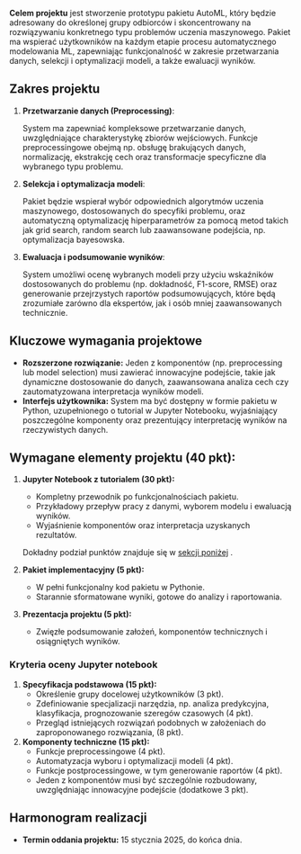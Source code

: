 **Celem projektu** jest stworzenie prototypu pakietu AutoML, który będzie adresowany do określonej grupy odbiorców i skoncentrowany na rozwiązywaniu konkretnego typu problemów uczenia maszynowego. Pakiet ma wspierać użytkowników na każdym etapie procesu automatycznego modelowania ML, zapewniając funkcjonalność w zakresie przetwarzania danych, selekcji i optymalizacji modeli, a także ewaluacji wyników.

## **Zakres projektu**

1. **Przetwarzanie danych (Preprocessing)**:
    
    System ma zapewniać kompleksowe przetwarzanie danych, uwzględniające charakterystykę zbiorów wejściowych. Funkcje preprocessingowe obejmą np. obsługę brakujących danych, normalizację, ekstrakcję cech oraz transformacje specyficzne dla wybranego typu problemu. 
    
2. **Selekcja i optymalizacja modeli**:
    
    Pakiet będzie wspierał wybór odpowiednich algorytmów uczenia maszynowego, dostosowanych do specyfiki problemu, oraz automatyczną optymalizację hiperparametrów za pomocą metod takich jak grid search, random search lub zaawansowane podejścia, np. optymalizacja bayesowska.
    
3. **Ewaluacja i podsumowanie wyników**:
    
    System umożliwi ocenę wybranych modeli przy użyciu wskaźników dostosowanych do problemu (np. dokładność, F1-score, RMSE) oraz generowanie przejrzystych raportów podsumowujących, które będą zrozumiałe zarówno dla ekspertów, jak i osób mniej zaawansowanych technicznie.
    

## **Kluczowe wymagania projektowe**

- **Rozszerzone rozwiązanie:** Jeden z komponentów (np. preprocessing lub model selection) musi zawierać innowacyjne podejście, takie jak dynamiczne dostosowanie do danych, zaawansowana analiza cech czy zautomatyzowana interpretacja wyników modeli.
- **Interfejs użytkownika:** System ma być dostępny w formie pakietu w Python, uzupełnionego o tutorial w Jupyter Notebooku, wyjaśniający poszczególne komponenty oraz prezentujący interpretację wyników na rzeczywistych danych.

## **Wymagane elementy projektu (40 pkt):**

1. **Jupyter Notebook z tutorialem (30 pkt):**
    - Kompletny przewodnik po funkcjonalnościach pakietu.
    - Przykładowy przepływ pracy z danymi, wyborem modelu i ewaluacją wyników.
    - Wyjaśnienie komponentów oraz interpretacja uzyskanych rezultatów.
    
    Dokładny podział punktów znajduje się w [sekcji poniżej](#kryteria-oceny-jupyter-notebook) .
    
2. **Pakiet implementacyjny (5 pkt):**
    - W pełni funkcjonalny kod pakietu w Pythonie.
    - Starannie sformatowane wyniki, gotowe do analizy i raportowania.
3. **Prezentacja projektu (5 pkt):**
    - Zwięzłe podsumowanie założeń, komponentów technicznych i osiągniętych wyników.

### **Kryteria oceny Jupyter notebook**

1. **Specyfikacja podstawowa (15 pkt):**
    - Określenie grupy docelowej użytkowników (3 pkt).
    - Zdefiniowanie specjalizacji narzędzia, np. analiza predykcyjna, klasyfikacja, prognozowanie szeregów czasowych (4 pkt).
    - Przegląd istniejących rozwiązań podobnych w założeniach do zaproponowanego rozwiązania,  (8 pkt).
2. **Komponenty techniczne (15 pkt):**
    - Funkcje preprocessingowe (4 pkt).
    - Automatyzacja wyboru i optymalizacji modeli (4 pkt).
    - Funkcje postprocessingowe, w tym generowanie raportów (4 pkt).
    - Jeden z komponentów musi być szczególnie rozbudowany, uwzględniając innowacyjne podejście (dodatkowe 3 pkt).

## **Harmonogram realizacji**

- **Termin oddania projektu:** 15 stycznia 2025, do końca dnia.
